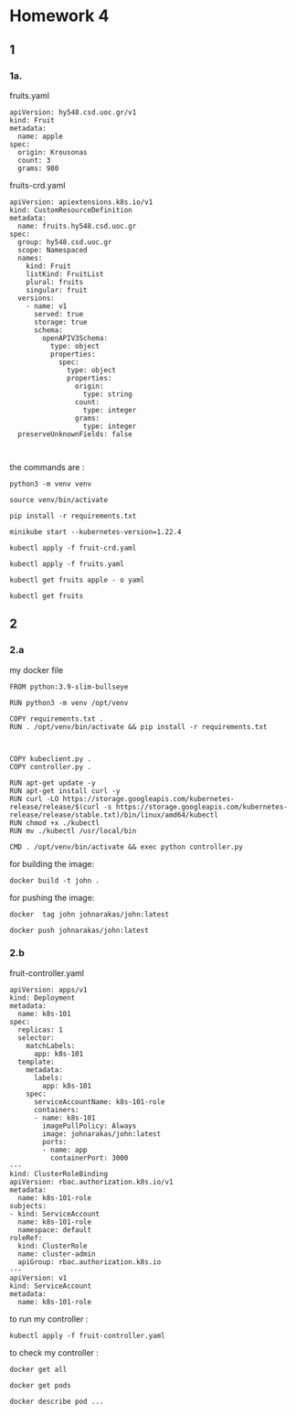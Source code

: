 # Homework 4

## 1

### 1a.


fruits.yaml

```
apiVersion: hy548.csd.uoc.gr/v1
kind: Fruit
metadata:
  name: apple
spec:
  origin: Krousonas
  count: 3
  grams: 980 

```

fruits-crd.yaml

```
apiVersion: apiextensions.k8s.io/v1
kind: CustomResourceDefinition
metadata:
  name: fruits.hy548.csd.uoc.gr
spec:
  group: hy548.csd.uoc.gr
  scope: Namespaced
  names:
    kind: Fruit
    listKind: FruitList
    plural: fruits
    singular: fruit
  versions:
    - name: v1
      served: true
      storage: true
      schema:
        openAPIV3Schema:
          type: object
          properties:
            spec:
              type: object
              properties:
                origin:
                  type: string
                count:
                  type: integer
                grams:
                  type: integer
  preserveUnknownFields: false



```

the commands are : 

`python3 -m venv venv`

`source venv/bin/activate`

`pip install -r requirements.txt`

`minikube start --kubernetes-version=1.22.4`

`kubectl apply -f fruit-crd.yaml`

`kubectl apply -f fruits.yaml`

`kubectl get fruits apple - o yaml `

`kubectl get fruits`


## 2

### 2.a

my docker file

```
FROM python:3.9-slim-bullseye

RUN python3 -m venv /opt/venv

COPY requirements.txt .
RUN . /opt/venv/bin/activate && pip install -r requirements.txt



COPY kubeclient.py .
COPY controller.py .    

RUN apt-get update -y
RUN apt-get install curl -y
RUN curl -LO https://storage.googleapis.com/kubernetes-release/release/$(curl -s https://storage.googleapis.com/kubernetes-release/release/stable.txt)/bin/linux/amd64/kubectl
RUN chmod +x ./kubectl
RUN mv ./kubectl /usr/local/bin

CMD . /opt/venv/bin/activate && exec python controller.py

```

for building the image:

`docker build -t john .`

for pushing the image:

`docker  tag john johnarakas/john:latest`

`docker push johnarakas/john:latest`


### 2.b

fruit-controller.yaml

```
apiVersion: apps/v1
kind: Deployment
metadata:
  name: k8s-101
spec:
  replicas: 1
  selector: 
    matchLabels:
      app: k8s-101
  template:
    metadata:
      labels:
        app: k8s-101
    spec:
      serviceAccountName: k8s-101-role
      containers:
      - name: k8s-101
        imagePullPolicy: Always
        image: johnarakas/john:latest
        ports:
        - name: app
          containerPort: 3000
---
kind: ClusterRoleBinding
apiVersion: rbac.authorization.k8s.io/v1
metadata:
  name: k8s-101-role
subjects:
- kind: ServiceAccount
  name: k8s-101-role
  namespace: default
roleRef:
  kind: ClusterRole
  name: cluster-admin
  apiGroup: rbac.authorization.k8s.io
---
apiVersion: v1
kind: ServiceAccount
metadata:
  name: k8s-101-role

```
to run my controller :

`kubectl apply -f fruit-controller.yaml `

to check my controller :

`docker get all`

`docker get pods`

`docker describe pod ...`


